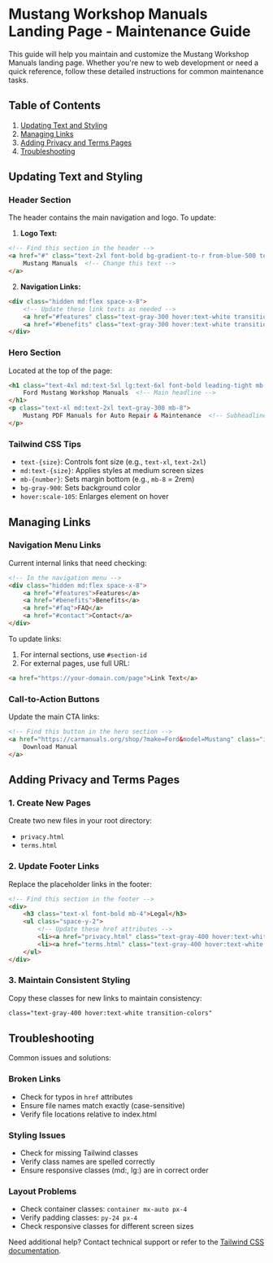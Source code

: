 # Mustang Workshop Manuals Landing Page - Maintenance Guide

This guide will help you maintain and customize the Mustang Workshop Manuals landing page. Whether you're new to web development or need a quick reference, follow these detailed instructions for common maintenance tasks.

## Table of Contents
1. [Updating Text and Styling](#updating-text-and-styling)
2. [Managing Links](#managing-links)
3. [Adding Privacy and Terms Pages](#adding-privacy-and-terms-pages)
4. [Troubleshooting](#troubleshooting)

## Updating Text and Styling

### Header Section
The header contains the main navigation and logo. To update:

1. **Logo Text:**
```html
<!-- Find this section in the header -->
<a href="#" class="text-2xl font-bold bg-gradient-to-r from-blue-500 to-purple-600 bg-clip-text text-transparent">
    Mustang Manuals  <!-- Change this text -->
</a>
```

2. **Navigation Links:**
```html
<div class="hidden md:flex space-x-8">
    <!-- Update these link texts as needed -->
    <a href="#features" class="text-gray-300 hover:text-white transition-colors duration-300">Features</a>
    <a href="#benefits" class="text-gray-300 hover:text-white transition-colors duration-300">Benefits</a>
</div>
```

### Hero Section
Located at the top of the page:

```html
<h1 class="text-4xl md:text-5xl lg:text-6xl font-bold leading-tight mb-6 bg-gradient-to-r from-blue-500 to-purple-500 bg-clip-text text-transparent">
    Ford Mustang Workshop Manuals  <!-- Main headline -->
</h1>
<p class="text-xl md:text-2xl text-gray-300 mb-8">
    Mustang PDF Manuals for Auto Repair & Maintenance  <!-- Subheadline -->
</p>
```

### Tailwind CSS Tips
- `text-{size}`: Controls font size (e.g., `text-xl`, `text-2xl`)
- `md:text-{size}`: Applies styles at medium screen sizes
- `mb-{number}`: Sets margin bottom (e.g., `mb-8` = 2rem)
- `bg-gray-900`: Sets background color
- `hover:scale-105`: Enlarges element on hover

## Managing Links

### Navigation Menu Links
Current internal links that need checking:

```html
<!-- In the navigation menu -->
<div class="hidden md:flex space-x-8">
    <a href="#features">Features</a>
    <a href="#benefits">Benefits</a>
    <a href="#faq">FAQ</a>
    <a href="#contact">Contact</a>
</div>
```

To update links:
1. For internal sections, use `#section-id`
2. For external pages, use full URL:
```html
<a href="https://your-domain.com/page">Link Text</a>
```

### Call-to-Action Buttons
Update the main CTA links:

```html
<!-- Find this button in the hero section -->
<a href="https://carmanuals.org/shop/?make=Ford&model=Mustang" class="inline-flex items-center justify-center px-8 py-4 bg-gradient-to-r from-blue-600 to-purple-600 rounded-full">
    Download Manual
</a>
```

## Adding Privacy and Terms Pages

### 1. Create New Pages
Create two new files in your root directory:
- `privacy.html`
- `terms.html`

### 2. Update Footer Links
Replace the placeholder links in the footer:

```html
<!-- Find this section in the footer -->
<div>
    <h3 class="text-xl font-bold mb-4">Legal</h3>
    <ul class="space-y-2">
        <!-- Update these href attributes -->
        <li><a href="privacy.html" class="text-gray-400 hover:text-white transition-colors">Privacy Policy</a></li>
        <li><a href="terms.html" class="text-gray-400 hover:text-white transition-colors">Terms of Service</a></li>
    </ul>
</div>
```

### 3. Maintain Consistent Styling
Copy these classes for new links to maintain consistency:
```html
class="text-gray-400 hover:text-white transition-colors"
```

## Troubleshooting

Common issues and solutions:

### Broken Links
- Check for typos in `href` attributes
- Ensure file names match exactly (case-sensitive)
- Verify file locations relative to index.html

### Styling Issues
- Check for missing Tailwind classes
- Verify class names are spelled correctly
- Ensure responsive classes (md:, lg:) are in correct order

### Layout Problems
- Check container classes: `container mx-auto px-4`
- Verify padding classes: `py-24 px-4`
- Check responsive classes for different screen sizes

Need additional help? Contact technical support or refer to the [Tailwind CSS documentation](https://tailwindcss.com/docs).